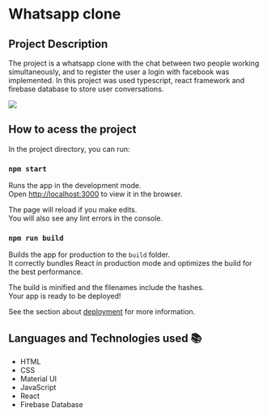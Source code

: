 # Whatsapp clone 

## Project Description

The project is a whatsapp clone with the chat between two people working simultaneously, and to register the user a login with facebook was implemented. In this project was used typescript, react framework and firebase database to store user conversations. 

<div>
  <img src="https://user-images.githubusercontent.com/98724767/214407492-90e264dd-2872-4d22-87cc-7affc7d9c551.png" />
</div>

## How to acess the project

In the project directory, you can run:

### `npm start`

Runs the app in the development mode.\
Open [http://localhost:3000](http://localhost:3000) to view it in the browser.

The page will reload if you make edits.\
You will also see any lint errors in the console.

### `npm run build`

Builds the app for production to the `build` folder.\
It correctly bundles React in production mode and optimizes the build for the best performance.

The build is minified and the filenames include the hashes.\
Your app is ready to be deployed!

See the section about [deployment](https://facebook.github.io/create-react-app/docs/deployment) for more information.


## Languages and Technologies used :books:
- HTML
- CSS
- Material UI
- JavaScript
- React
- Firebase Database





